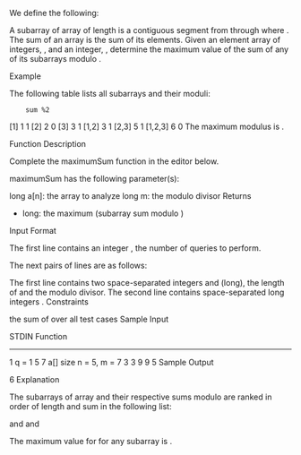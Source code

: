 We define the following:

A subarray of array  of length  is a contiguous segment from  through  where .
The sum of an array is the sum of its elements.
Given an  element array of integers, , and an integer, , determine the maximum value of the sum of any of its subarrays modulo .

Example


The following table lists all subarrays and their moduli:

		sum	%2
[1]		1	1
[2]		2	0
[3]		3	1
[1,2]		3	1
[2,3]		5	1
[1,2,3]		6	0
The maximum modulus is .

Function Description

Complete the maximumSum function in the editor below.

maximumSum has the following parameter(s):

long a[n]: the array to analyze
long m: the modulo divisor
Returns
- long: the maximum (subarray sum modulo )

Input Format

The first line contains an integer , the number of queries to perform.

The next  pairs of lines are as follows:

The first line contains two space-separated integers  and (long), the length of  and the modulo divisor.
The second line contains  space-separated long integers .
Constraints

 the sum of  over all test cases 
Sample Input

STDIN       Function
-----       --------
1           q = 1
5 7         a[] size n = 5, m = 7
3 3 9 9 5
Sample Output

6
Explanation

The subarrays of array  and their respective sums modulo  are ranked in order of length and sum in the following list:

 and 
 and 






The maximum value for  for any subarray is .